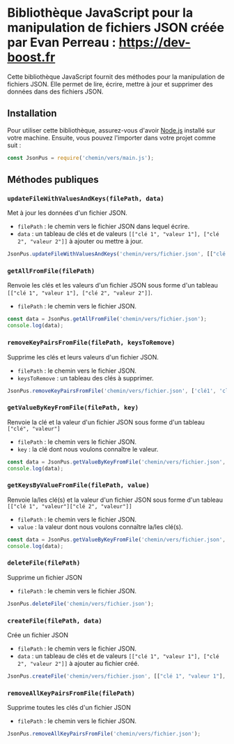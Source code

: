 # Bibliothèque JavaScript pour la manipulation de fichiers JSON créée par Evan Perreau : https://dev-boost.fr

Cette bibliothèque JavaScript fournit des méthodes pour la manipulation de fichiers JSON. Elle permet de lire, écrire, mettre à jour et supprimer des données dans des fichiers JSON.

## Installation

Pour utiliser cette bibliothèque, assurez-vous d'avoir [Node.js](https://nodejs.org) installé sur votre machine. Ensuite, vous pouvez l'importer dans votre projet comme suit :

```javascript
const JsonPus = require('chemin/vers/main.js');
```

## Méthodes publiques

### `updateFileWithValuesAndKeys(filePath, data)`

Met à jour les données d'un fichier JSON.

- `filePath` : le chemin vers le fichier JSON dans lequel écrire.
- `data` : un tableau de clés et de valeurs `[["clé 1", "valeur 1"], ["clé 2", "valeur 2"]]` à ajouter ou mettre à jour.

```javascript
JsonPus.updateFileWithValuesAndKeys('chemin/vers/fichier.json', [["clé 1", "valeur 1"], ["clé 2", "valeur 2"]]);
```

### `getAllFromFile(filePath)`

Renvoie les clés et les valeurs d'un fichier JSON sous forme d'un tableau `[["clé 1", "valeur 1"], ["clé 2", "valeur 2"]]`.

- `filePath` : le chemin vers le fichier JSON.

```javascript
const data = JsonPus.getAllFromFile('chemin/vers/fichier.json');
console.log(data);
```

### `removeKeyPairsFromFile(filePath, keysToRemove)`

Supprime les clés et leurs valeurs d'un fichier JSON.

- `filePath` : le chemin vers le fichier JSON.
- `keysToRemove` : un tableau des clés à supprimer.

```javascript
JsonPus.removeKeyPairsFromFile('chemin/vers/fichier.json', ['clé1', 'clé2']);
```

### `getValueByKeyFromFile(filePath, key)` 

Renvoie la clé et la valeur d'un fichier JSON sous forme d'un tableau `["clé", "valeur"]`

- `filePath` : le chemin vers le fichier JSON.
- `key` : la clé dont nous voulons connaître le valeur.

```javascript
const data = JsonPus.getValueByKeyFromFile('chemin/vers/fichier.json', clé);
console.log(data);
```

### `getKeysByValueFromFile(filePath, value)`

Renvoie la/les clé(s) et la valeur d'un fichier JSON sous forme d'un tableau `[["clé 1", "valeur"]["clé 2", "valeur"]]`

- `filePath` : le chemin vers le fichier JSON.
- `value` : la valeur dont nous voulons connaître la/les clé(s).

```javascript
const data = JsonPus.getValueByKeyFromFile('chemin/vers/fichier.json', valeur);
console.log(data);
```

### `deleteFile(filePath)`

Supprime un fichier JSON

- `filePath` : le chemin vers le fichier JSON.

```javascript
JsonPus.deleteFile('chemin/vers/fichier.json');
```

### `createFile(filePath, data)`

Crée un fichier JSON

- `filePath` : le chemin vers le fichier JSON.
- `data` : un tableau de clés et de valeurs `[["clé 1", "valeur 1"], ["clé 2", "valeur 2"]]` à ajouter au fichier créé.

```javascript
JsonPus.createFile('chemin/vers/fichier.json', [["clé 1", "valeur 1"], ["clé 2", "valeur 2"]]);
```

### `removeAllKeyPairsFromFile(filePath)`

Supprime toutes les clés d'un fichier JSON

- `filePath` : le chemin vers le fichier JSON.

```javascript
JsonPus.removeAllKeyPairsFromFile('chemin/vers/fichier.json');
```